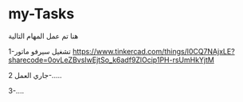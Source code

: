 # my-Tasks
هنا تم عمل المهام التالية

1-تشغيل سيرفو ماتور
https://www.tinkercad.com/things/l0CQ7NAjxLE?sharecode=0ovLeZBvsIwEjtSo_k6adf9ZlOcip1PH-rsUmHkYjtM

جاري العمل 
2-.....

3-....
